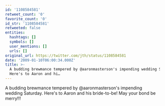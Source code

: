 ```yaml
---
id: '1108584581'
retweet_count: '0'
favorite_count: '0'
id_str: '1108584581'
retweeted: false
entities:
  hashtags: []
  symbols: []
  user_mentions: []
  urls: []
original_url: https://twitter.com/jth/status/1108584581
date: '2009-01-10T06:00:34.000Z'
title: >-
  A budding brewmance tempered by @aaronmasterson's impending wedding Saturday.
  Here's to Aaron and hi…
---
```


A budding brewmance tempered by @aaronmasterson's impending wedding Saturday. Here's to Aaron and his bride-to-be! May your bond be merry!!!